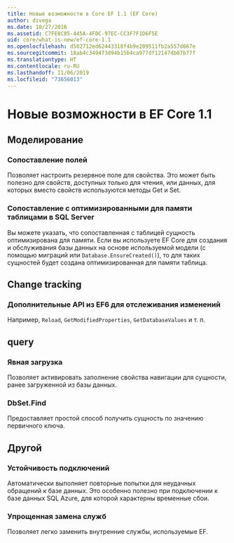 ```yaml
---
title: Новые возможности в Core EF 1.1 (EF Core)
author: divega
ms.date: 10/27/2016
ms.assetid: C7FE8C85-445A-4F0C-97EC-CC3F7F1D6F5E
uid: core/what-is-new/ef-core-1.1
ms.openlocfilehash: d582712ed62443318f4b9e209511fb2a557d667e
ms.sourcegitcommit: 18ab4c349473d94b15b4ca977df12147db07b77f
ms.translationtype: HT
ms.contentlocale: ru-RU
ms.lasthandoff: 11/06/2019
ms.locfileid: "73656013"
---
```

# <a name="new-features-in-ef-core-11"></a>Новые возможности в EF Core 1.1

## <a name="modeling"></a>Моделирование

### <a name="field-mapping"></a>Сопоставление полей

Позволяет настроить резервное поле для свойства. Это может быть полезно для свойств, доступных только для чтения, или данных, для которых вместо свойств используются методы Get и Set.

### <a name="mapping-to-memory-optimized-tables-in-sql-server"></a>Сопоставление с оптимизированными для памяти таблицами в SQL Server

Вы можете указать, что сопоставленная с таблицей сущность оптимизирована для памяти. Если вы используете EF Core для создания и обслуживания базы данных на основе используемой модели (с помощью миграций или `Database.EnsureCreated()`), то для таких сущностей будет создана оптимизированная для памяти таблица.

## <a name="change-tracking"></a>Change tracking

### <a name="additional-change-tracking-apis-from-ef6"></a>Дополнительные API из EF6 для отслеживания изменений

Например, `Reload`, `GetModifiedProperties`, `GetDatabaseValues` и т. п.

## <a name="query"></a>query

### <a name="explicit-loading"></a>Явная загрузка

Позволяет активировать заполнение свойства навигации для сущности, ранее загруженной из базы данных.

### <a name="dbsetfind"></a>DbSet.Find

Предоставляет простой способ получить сущность по значению первичного ключа.

## <a name="other"></a>Другой

### <a name="connection-resiliency"></a>Устойчивость подключений

Автоматически выполняет повторные попытки для неудачных обращений к базе данных. Это особенно полезно при подключении к базе данных SQL Azure, для которой характерны временные сбои.

### <a name="simplified-service-replacement"></a>Упрощенная замена служб

Позволяет легко заменить внутренние службы, используемые EF.
